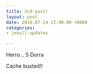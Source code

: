 ```yaml
---
title: 3rd post!
layout: post
date: 2018-07-24 22:00:00 +0000
categories:
- jekyll-updates

---
```

Herro... 5 Dorra

Cache busted!!